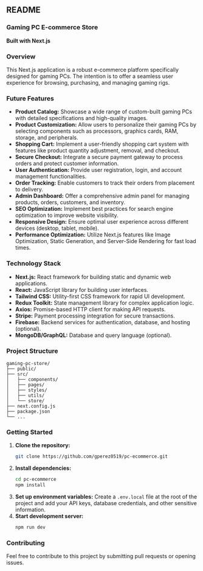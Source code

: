 ## README

### Gaming PC E-commerce Store

**Built with Next.js**

### Overview

This Next.js application is a robust e-commerce platform specifically designed for gaming PCs. The intention is to offer a seamless user experience for browsing, purchasing, and managing gaming rigs.

### Future Features

- **Product Catalog:** Showcase a wide range of custom-built gaming PCs with detailed specifications and high-quality images.
- **Product Customization:** Allow users to personalize their gaming PCs by selecting components such as processors, graphics cards, RAM, storage, and peripherals.
- **Shopping Cart:** Implement a user-friendly shopping cart system with features like product quantity adjustment, removal, and checkout.
- **Secure Checkout:** Integrate a secure payment gateway to process orders and protect customer information.
- **User Authentication:** Provide user registration, login, and account management functionalities.
- **Order Tracking:** Enable customers to track their orders from placement to delivery.
- **Admin Dashboard:** Offer a comprehensive admin panel for managing products, orders, customers, and inventory.
- **SEO Optimization:** Implement best practices for search engine optimization to improve website visibility.
- **Responsive Design:** Ensure optimal user experience across different devices (desktop, tablet, mobile).
- **Performance Optimization:** Utilize Next.js features like Image Optimization, Static Generation, and Server-Side Rendering for fast load times.

### Technology Stack

- **Next.js:** React framework for building static and dynamic web applications.
- **React:** JavaScript library for building user interfaces.
- **Tailwind CSS:** Utility-first CSS framework for rapid UI development.
- **Redux Toolkit:** State management library for complex application logic.
- **Axios:** Promise-based HTTP client for making API requests.
- **Stripe:** Payment processing integration for secure transactions.
- **Firebase:** Backend services for authentication, database, and hosting (optional).
- **MongoDB/GraphQL:** Database and query language (optional).

### Project Structure

```
gaming-pc-store/
├── public/
├── src/
│   ├── components/
│   ├── pages/
│   ├── styles/
│   ├── utils/
│   └── store/
├── next.config.js
├── package.json
└── ...
```

### Getting Started

1. **Clone the repository:**
   ```bash
   git clone https://github.com/gperez0519/pc-ecommerce.git
   ```
2. **Install dependencies:**
   ```bash
   cd pc-ecommerce
   npm install
   ```
3. **Set up environment variables:**
   Create a `.env.local` file at the root of the project and add your API keys, database credentials, and other sensitive information.
4. **Start development server:**
   ```bash
   npm run dev
   ```

### Contributing

Feel free to contribute to this project by submitting pull requests or opening issues.

